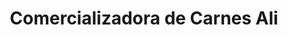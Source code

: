 ---
title: "Comercializadora de Carnes Ali"
url: /celaya-gto/comercializadora-de-carnes-ali/
shop: Metzgerei
---